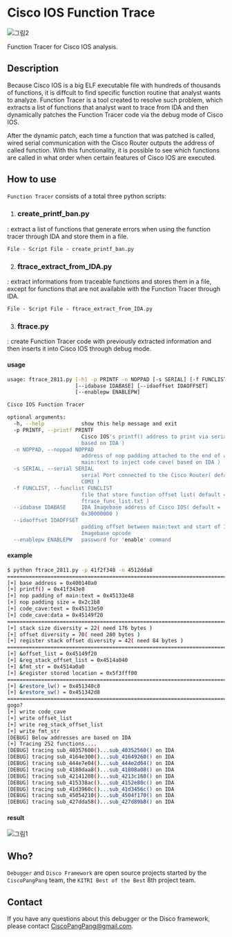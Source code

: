 # Cisco IOS Function Trace

![그림2](https://user-images.githubusercontent.com/56502205/71259830-a8046a80-237c-11ea-932f-f8c5ab7989a4.PNG)

Function Tracer for Cisco IOS analysis.



## Description

Because Cisco IOS is a big ELF executable file with hundreds of thousands of functions, it is diffcult to find specific function routine that analyst wants to analyze. Function Tracer is a tool created to resolve such problem, which extracts a list of functions that analyst want to trace from IDA and then dynamically patches the Function Tracer code via the debug mode of Cisco IOS.

After the dynamic patch, each time a function that was patched is called, wired serial communication with the Cisco Router outputs the address of  called function. With this functionality, it is possible to see which functions are called in what order when certain features of Cisco IOS are executed.



## How to use

`Function Tracer` consists of a total three python scripts:

1. ### **create_printf_ban.py**

: extract a list of functions that generate errors when using the function tracer through IDA and store them in a file.

``` 
File - Script File - create_printf_ban.py
```



2. ### **ftrace_extract_from_IDA.py**

: extract informations from traceable functions and stores them in a file, except for functions that are not available with the Function Tracer through IDA.

```
File - Script File - ftrace_extract_from_IDA.py
```



3. ### **ftrace.py**

: create Function Tracer code with previously extracted information and then inserts it into Cisco IOS through debug mode.

#### usage

```sh
usage: ftrace_2811.py [-h] -p PRINTF -n NOPPAD [-s SERIAL] [-f FUNCLIST]
                      [--idabase IDABASE] [--idaoffset IDAOFFSET]
                      [--enablepw ENABLEPW]

Cisco IOS Function Tracer

optional arguments:
  -h, --help            show this help message and exit
  -p PRINTF, --printf PRINTF
                        Cisco IOS's printf() address to print via serial(
                        based on IDA )
  -n NOPPAD, --noppad NOPPAD
                        address of nop padding attached to the end of a
                        main:text to inject code cave( based on IDA )
  -s SERIAL, --serial SERIAL
                        serial Port connected to the Cisco Router( default =
                        COM3 )
  -f FUNCLIST, --funclist FUNCLIST
                        file that store function offset list( default =
                        ftrace_func_list.txt )
  --idabase IDABASE     IDA Imagebase address of Cisco IOS( default =
                        0x30000000 )
  --idaoffset IDAOFFSET
                        padding offset between main:text and start of IDA
                        Imagebase opcode
  --enablepw ENABLEPW   password for 'enable' command
```



#### example

```sh
$ python ftrace_2811.py -p 41f2f348 -n 4512dda8
================================================================================
[+] base address = 0x400140a0
[+] printf() = 0x41f343e8
[+] nop padding of main:text = 0x45133e48
[+] nop padding size = 0x2c1b8
[+] code_cave:text = 0x45133e50
[+] code_cave:data = 0x45149f20
================================================================================
[+] stack size diversity = 22( need 176 bytes )
[+] offset diversity = 70( need 280 bytes )
[+] register stack offset diversity = 42( need 84 bytes )
================================================================================
[+] &offset_list = 0x45149f20
[+] &reg_stack_offset_list = 0x4514a040
[+] &fmt_str = 0x4514a0a0
[+] &register stored location = 0x5f3fff00
================================================================================
[+] &restore_lw() = 0x451340c8
[+] &restore_sw() = 0x451342d8
================================================================================
gogo?
[+] write code_cave
[+] write offset_list
[+] write reg_stack_offset_list
[+] write fmt_str
[DEBUG] Below addresses are based on IDA
[+] Tracing 252 functions....
[DEBUG] tracing sub_40357600()...sub_40352560() on IDA
[DEBUG] tracing sub_4164e300()...sub_41649260() on IDA
[DEBUG] tracing sub_444e7e04()...sub_444e2d64() on IDA
[DEBUG] tracing sub_4180daa8()...sub_41808a08() on IDA
[DEBUG] tracing sub_42141208()...sub_4213c168() on IDA
[DEBUG] tracing sub_415338ac()...sub_4152e80c() on IDA
[DEBUG] tracing sub_41d3960c()...sub_41d3456c() on IDA
[DEBUG] tracing sub_45054210()...sub_4504f170() on IDA
[DEBUG] tracing sub_427dda58()...sub_427d89b8() on IDA
```



#### result

![그림1](https://user-images.githubusercontent.com/56502205/71259848-b2beff80-237c-11ea-9d16-d959f06df1db.png)





## Who?

`Debugger` and `Disco Framework` are open source projects started by the `CiscoPangPang` team, the `KITRI Best of the Best` 8th project team.



## Contact

If you have any questions about this debugger or the Disco framework, please contact CiscoPangPang@gmail.com.

